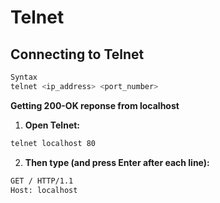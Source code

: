 # Telnet

## Connecting to Telnet
```bash
Syntax
telnet <ip_address> <port_number>
```
**Getting 200-OK reponse from localhost**
1. **Open Telnet:**
```bash
telnet localhost 80
```
2. **Then type (and press Enter after each line):**
```bash
GET / HTTP/1.1
Host: localhost
```

